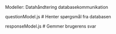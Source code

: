 Modeller: Datahåndtering databasekommunikation

questionModel.js   # Henter spørgsmål fra databasen

responseModel.js   # Gemmer brugerens svar